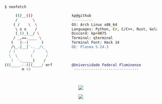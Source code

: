 ```zsh
$ neofetch

     (()__(()                  kp@github
     /       \                 ----------
    ( /    \  \                OS: Arch Linux x86_64
     \ o o    /                Languages: Python, C#, C/C++, Rust, Golang, JS, Java
     (_()_)__/ \               Discord: kp#4075
    / _,==.____ \              Terminal: qterminal
   (   |--|      )             Terminal Font: Hack 14
   /\_.|__|'-.__/\_            DE: Plasma 5.24.3
  / (        /     \           
  \  \      (      /          
   )  '._____)    /           
(((____.--(((____/ mrf         @Universidade Federal Fluminense                         
        m <3                    ------------------------------
```

<br>

<p align="center"> <img src="https://github-readme-stats.vercel.app/api?username=pedrokpp&count_private=true&theme=onedark&show_icons=false&hide_border=true" /> </p>

<p align="center"> <img src="https://github-readme-stats.vercel.app/api/top-langs/?username=pedrokpp&layout=compact&langs_count=4&theme=onedark&hide_border=true" /> </p>
